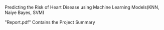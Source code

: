 Predicting the Risk of Heart Disease using Machine Learning Models(KNN, Naiye Bayes, SVM)

"Report.pdf" Contains the Project Summary
